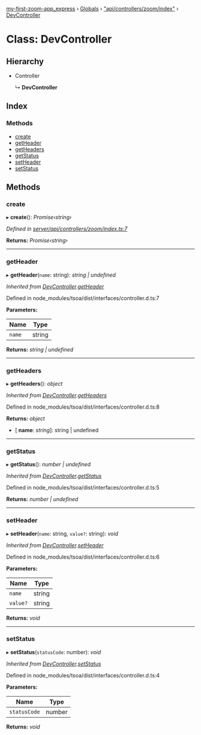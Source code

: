 [my-first-zoom-app_express](../README.md) › [Globals](../globals.md) › ["api/controllers/zoom/index"](../modules/_api_controllers_zoom_index_.md) › [DevController](_api_controllers_zoom_index_.devcontroller.md)

# Class: DevController

## Hierarchy

* Controller

  ↳ **DevController**

## Index

### Methods

* [create](_api_controllers_zoom_index_.devcontroller.md#create)
* [getHeader](_api_controllers_zoom_index_.devcontroller.md#getheader)
* [getHeaders](_api_controllers_zoom_index_.devcontroller.md#getheaders)
* [getStatus](_api_controllers_zoom_index_.devcontroller.md#getstatus)
* [setHeader](_api_controllers_zoom_index_.devcontroller.md#setheader)
* [setStatus](_api_controllers_zoom_index_.devcontroller.md#setstatus)

## Methods

###  create

▸ **create**(): *Promise‹string›*

*Defined in [server/api/controllers/zoom/index.ts:7](https://github.com/waricoma/my-first-zoom-app/blob/9d66697/express/server/api/controllers/zoom/index.ts#L7)*

**Returns:** *Promise‹string›*

___

###  getHeader

▸ **getHeader**(`name`: string): *string | undefined*

*Inherited from [DevController](_api_controllers_zoom_index_.devcontroller.md).[getHeader](_api_controllers_zoom_index_.devcontroller.md#getheader)*

Defined in node_modules/tsoa/dist/interfaces/controller.d.ts:7

**Parameters:**

Name | Type |
------ | ------ |
`name` | string |

**Returns:** *string | undefined*

___

###  getHeaders

▸ **getHeaders**(): *object*

*Inherited from [DevController](_api_controllers_zoom_index_.devcontroller.md).[getHeaders](_api_controllers_zoom_index_.devcontroller.md#getheaders)*

Defined in node_modules/tsoa/dist/interfaces/controller.d.ts:8

**Returns:** *object*

* \[ **name**: *string*\]: string | undefined

___

###  getStatus

▸ **getStatus**(): *number | undefined*

*Inherited from [DevController](_api_controllers_zoom_index_.devcontroller.md).[getStatus](_api_controllers_zoom_index_.devcontroller.md#getstatus)*

Defined in node_modules/tsoa/dist/interfaces/controller.d.ts:5

**Returns:** *number | undefined*

___

###  setHeader

▸ **setHeader**(`name`: string, `value?`: string): *void*

*Inherited from [DevController](_api_controllers_zoom_index_.devcontroller.md).[setHeader](_api_controllers_zoom_index_.devcontroller.md#setheader)*

Defined in node_modules/tsoa/dist/interfaces/controller.d.ts:6

**Parameters:**

Name | Type |
------ | ------ |
`name` | string |
`value?` | string |

**Returns:** *void*

___

###  setStatus

▸ **setStatus**(`statusCode`: number): *void*

*Inherited from [DevController](_api_controllers_zoom_index_.devcontroller.md).[setStatus](_api_controllers_zoom_index_.devcontroller.md#setstatus)*

Defined in node_modules/tsoa/dist/interfaces/controller.d.ts:4

**Parameters:**

Name | Type |
------ | ------ |
`statusCode` | number |

**Returns:** *void*
